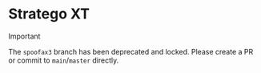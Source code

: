 # Stratego XT

> [!IMPORTANT]
> The `spoofax3` branch has been deprecated and locked. Please create a PR or commit to `main`/`master` directly.
